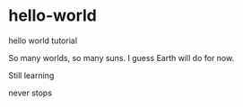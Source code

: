 # hello-world
hello world tutorial

So many worlds, so many suns.
I guess Earth will do for now.

Still learning

never stops

